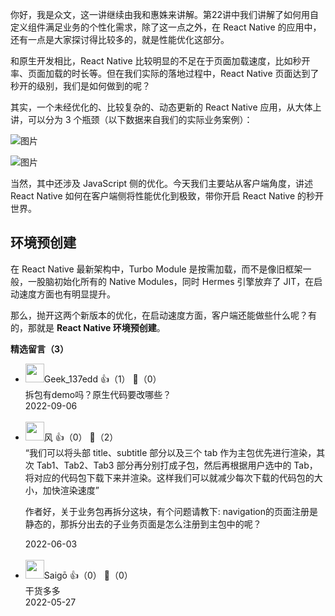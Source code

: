 你好，我是众文，这一讲继续由我和惠姝来讲解。第22讲中我们讲解了如何用自定义组件满足业务的个性化需求，除了这一点之外，在 React Native 的应用中，还有一点是大家探讨得比较多的，就是性能优化这部分。

和原生开发相比，React Native 比较明显的不足在于页面加载速度，比如秒开率、页面加载的时长等。但在我们实际的落地过程中，React Native 页面达到了秒开的级别，我们是如何做到的呢？

其实，一个未经优化的、比较复杂的、动态更新的 React Native 应用，从大体上讲，可以分为 3 个瓶颈（以下数据来自我们的实际业务案例）：

![图片](https://static001.geekbang.org/resource/image/0c/yy/0cd583fae8ef9fe0d4fcb1b939ac09yy.png?wh=1204x482)

![图片](https://static001.geekbang.org/resource/image/72/b7/72637b200c229ea2429636ffc2acecb7.png?wh=1920x749)

当然，其中还涉及 JavaScript 侧的优化。今天我们主要站从客户端角度，讲述React Native 如何在客户端侧将性能优化到极致，带你开启 React Native 的秒开世界。

## 环境预创建

在 React Native 最新架构中，Turbo Module 是按需加载，而不是像旧框架一般，一股脑初始化所有的 Native Modules，同时 Hermes 引擎放弃了 JIT，在启动速度方面也有明显提升。

那么，抛开这两个新版本的优化，在启动速度方面，客户端还能做些什么呢？有的，那就是 **React Native 环境预创建**。
<div><strong>精选留言（3）</strong></div><ul>
<li><img src="https://thirdwx.qlogo.cn/mmopen/vi_32/jFWS9tNKKqGs8y0Ybbj6IibH8owGPHAQE4ev6VZ90JCU3VSN8aT4IcbQo6mpFrxkU3RWdXMJHaFiagBEVpMI5lhQ/132" width="30px"><span>Geek_137edd</span> 👍（1） 💬（0）<div>拆包有demo吗？原生代码要改哪些？</div>2022-09-06</li><br/><li><img src="https://static001.geekbang.org/account/avatar/00/0f/94/a8/d5d79fed.jpg" width="30px"><span>风</span> 👍（0） 💬（2）<div>“我们可以将头部 title、subtitle 部分以及三个 tab 作为主包优先进行渲染，其次 Tab1、Tab2、Tab3 部分再分别打成子包，然后再根据用户选中的 Tab，将对应的代码包下载下来并渲染。这样我们可以就减少每次下载的代码包的大小，加快渲染速度”

作者好，关于业务包再拆分这块，有个问题请教下: navigation的页面注册是静态的，那拆分出去的子业务页面是怎么注册到主包中的呢？</div>2022-06-03</li><br/><li><img src="https://static001.geekbang.org/account/avatar/00/16/7d/f5/1b0503cd.jpg" width="30px"><span>Saigō</span> 👍（0） 💬（0）<div>干货多多</div>2022-05-27</li><br/>
</ul>